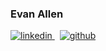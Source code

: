 ### Evan Allen


<p>
  <a href="https://www.linkedin.com/evanallen13" rel="nofollow noreferrer">
    <img src="https://i.stack.imgur.com/gVE0j.png" alt="linkedin">
  </a> &nbsp; 
  <a href="https://github.com/evanallen13" rel="nofollow noreferrer">
    <img src="https://i.stack.imgur.com/tskMh.png" alt="github">
  </a>
</p>
